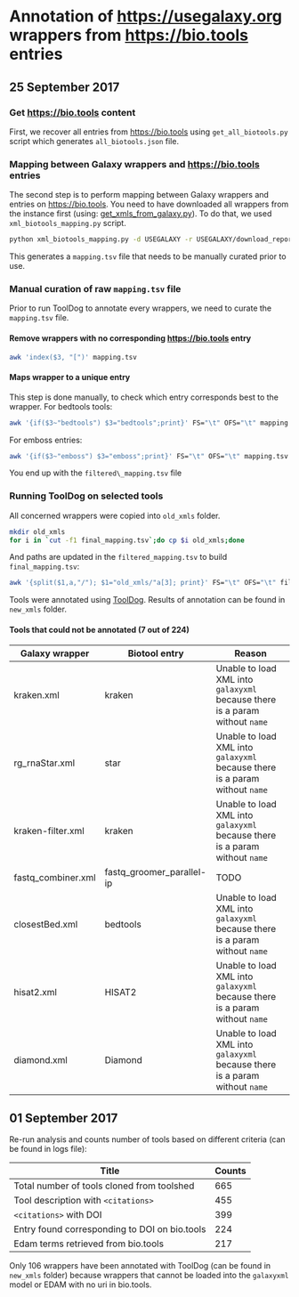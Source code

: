 # Annotation of https://usegalaxy.org wrappers from https://bio.tools entries

## 25 September 2017

### Get https://bio.tools content

First, we recover all entries from https://bio.tools using `get_all_biotools.py` script which generates `all_biotools.json` file.

### Mapping between Galaxy wrappers and https://bio.tools entries

The second step is to perform mapping between Galaxy wrappers and entries on https://bio.tools.
You need to have downloaded all wrappers from the instance first (using: [get\_xmls\_from\_galaxy.py](https://github.com/khillion/galaxyxml-analysis/tree/master/galaxyxml_analysis)).
To do that, we used `xml_biotools_mapping.py` script.

```bash
python xml_biotools_mapping.py -d USEGALAXY -r USEGALAXY/download_report.json -b all_biotools.json -o
```

This generates a `mapping.tsv` file that needs to be manually curated prior to use.

### Manual curation of raw `mapping.tsv` file

Prior to run ToolDog to annotate every wrappers, we need to curate the `mapping.tsv` file.

#### Remove wrappers with no corresponding https://bio.tools entry

```bash
awk 'index($3, "[")' mapping.tsv
```

#### Maps wrapper to a unique entry

This step is done manually, to check which entry corresponds best to the wrapper.
For bedtools tools:
```bash
awk '{if($3~"bedtools") $3="bedtools";print}' FS="\t" OFS="\t" mapping.tsv
```
For emboss entries:
```bash
awk '{if($3~"emboss") $3="emboss";print}' FS="\t" OFS="\t" mapping.tsv
```

You end up with the `filtered\_mapping.tsv` file

### Running ToolDog on selected tools

All concerned wrappers were copied into `old_xmls` folder.
```bash
mkdir old_xmls
for i in `cut -f1 final_mapping.tsv`;do cp $i old_xmls;done
```
And paths are updated in the `filtered_mapping.tsv` to build `final_mapping.tsv`:
```bash
awk '{split($1,a,"/"); $1="old_xmls/"a[3]; print}' FS="\t" OFS="\t" filtered_mapping.tsv > final_mapping.tsv
```

Tools were annotated using [ToolDog](https://github.com/bio-tools/ToolDog). Results of annotation can be found in `new_xmls` folder.

#### Tools that could not be annotated (7 out of 224)

| Galaxy wrapper | Biotool entry | Reason |
| -------------- | ------------- | ------ |
| kraken.xml | kraken | Unable to load XML into `galaxyxml` because there is a param without `name` |
| rg_rnaStar.xml | star | Unable to load XML into `galaxyxml` because there is a param without `name` |
| kraken-filter.xml | kraken | Unable to load XML into `galaxyxml` because there is a param without `name` |
| fastq_combiner.xml | fastq_groomer_parallel-ip | TODO |
| closestBed.xml | bedtools | Unable to load XML into `galaxyxml` because there is a param without `name` |
| hisat2.xml | HISAT2 | Unable to load XML into `galaxyxml` because there is a param without `name` |
| diamond.xml | Diamond | Unable to load XML into `galaxyxml` because there is a param without `name` |

## 01 September 2017

Re-run analysis and counts number of tools based on different criteria (can be found in logs file):

| Title | Counts |
| ----- | ------ | 
| Total number of tools cloned from toolshed | 665 |
| Tool description with `<citations>` | 455 |
| `<citations>` with DOI | 399 |
| Entry found corresponding to DOI on bio.tools | 224 |
| Edam terms retrieved from bio.tools | 217 |

Only 106 wrappers have been annotated with ToolDog (can be found in `new_xmls` folder)
because wrappers that cannot be loaded into the `galaxyxml` model or EDAM with no uri in bio.tools.
